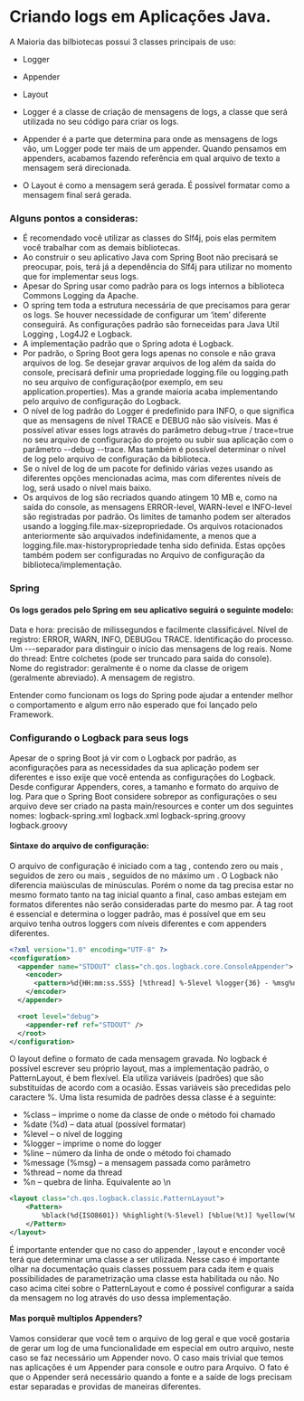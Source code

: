 # Criando logs em Aplicações Java.

A Maioria das bilbiotecas possui 3 classes principais de uso:
- Logger
- Appender
- Layout

- Logger é a classe de criação de mensagens de logs, a classe que será utilizada no seu código para criar os logs.
- Appender é a parte que determina para onde as mensagens de logs vão, um Logger pode ter mais de um appender. Quando pensamos em appenders, acabamos fazendo referência em qual arquivo de texto a mensagem será direcionada.
- O Layout é como a mensagem será gerada. É possível formatar como a mensagem final será gerada.

### Alguns pontos a consideras:

- É recomendado você utilizar as classes do Slf4j, pois elas permitem você trabalhar com as demais bibliotecas.
- Ao construir o seu aplicativo Java com Spring Boot não precisará se preocupar, pois, terá já a dependência do Slf4j para utilizar no momento que for implementar seus logs. 
- Apesar do Spring usar como padrão para os logs internos a biblioteca Commons Logging da Apache.
- O spring tem toda a estrutura necessária de que precisamos para gerar os logs. Se houver necessidade de configurar um ‘item’ diferente conseguirá. As configurações padrão são forneceidas para Java Util Logging , Log4J2 e Logback.
- A implementação padrão que o Spring adota é Logback.
- Por padrão, o Spring Boot gera logs apenas no console e não grava arquivos de log. Se desejar gravar arquivos de log além da saída do console, precisará definir uma propriedade logging.file ou logging.path no seu arquivo de configuração(por exemplo, em seu application.properties). Mas a grande maioria acaba implementando pelo arquivo de configuração do Logback.
- O nível de log padrão do Logger é predefinido para INFO, o que significa que as mensagens de nível TRACE e DEBUG não são visíveis. Mas é possível ativar esses logs através do parâmetro debug=true / trace=true no seu arquivo de configuração do projeto ou subir sua aplicação com o parâmetro --debug --trace. Mas também é possível determinar o nível de log pelo arquivo de configuração da biblioteca.
- Se o nível de log de um pacote for definido várias vezes usando as diferentes opções mencionadas acima, mas com diferentes níveis de log, será usado o nível mais baixo.
- Os arquivos de log são recriados quando atingem 10 MB e, como na saída do console, as mensagens ERROR-level, WARN-level e INFO-level são registradas por padrão. Os limites de tamanho podem ser alterados usando a logging.file.max-sizepropriedade. Os arquivos rotacionados anteriormente são arquivados indefinidamente, a menos que a logging.file.max-historypropriedade tenha sido definida. Estas opções também podem ser configuradas no Arquivo de configuração da biblioteca/implementação.

### Spring 
#### Os logs gerados pelo Spring em seu aplicativo seguirá o seguinte modelo:

Data e hora: precisão de milissegundos e facilmente classificável.
Nível de registro: ERROR, WARN, INFO, DEBUGou TRACE.
Identificação do processo.
Um ---separador para distinguir o início das mensagens de log reais.
Nome do thread: Entre colchetes (pode ser truncado para saída do console).
Nome do registrador: geralmente é o nome da classe de origem (geralmente abreviado).
A mensagem de registro.

Entender como funcionam os logs do Spring pode ajudar a entender melhor o comportamento e algum erro não esperado que foi lançado pelo Framework.

### Configurando o Logback para seus logs

Apesar de o spring Boot já vir com o Logback por padrão, as aconfigurações para as necessidades da sua aplicação podem ser diferentes e isso exije que você entenda as configurações do Logback.
Desde configurar Appenders, cores, a tamanho e formato do arquivo de log.
Para que o Spring Boot considere sobrepor as configurações o seu arquivo deve ser criado na pasta main/resources e conter um dos seguintes nomes:
logback-spring.xml
logback.xml
logback-spring.groovy
logback.groovy

#### Sintaxe do arquivo de configuração:

O arquivo de configuração é iniciado com a tag <configuration>, contendo zero ou mais <appender>, seguidos de zero ou mais <logger>, seguidos de no máximo um <root>.
O Logback não diferencia maiúsculas de minúsculas. Porém o nome da tag precisa estar no mesmo formato tanto na tag inicial quanto a final, caso ambas estejam em formatos diferentes não serão consideradas parte do mesmo par.
A tag root é essencial e determina o logger padrão, mas é possível que em seu arquivo tenha outros loggers com níveis diferentes e com appenders diferentes.

```xml
<?xml version="1.0" encoding="UTF-8" ?>
<configuration>
  <appender name="STDOUT" class="ch.qos.logback.core.ConsoleAppender">
    <encoder>
      <pattern>%d{HH:mm:ss.SSS} [%thread] %-5level %logger{36} - %msg%n</pattern>
    </encoder>
  </appender>

  <root level="debug">
    <appender-ref ref="STDOUT" />
  </root>
</configuration>
```
O layout define o formato de cada mensagem gravada. No logback é possível escrever seu próprio layout, mas a implementação padrão, o PatternLayout, é bem flexível. Ela utiliza variáveis (padrões) que são substituídas de acordo com a ocasião. Essas variáveis são precedidas pelo caractere %. Uma lista resumida de padrões dessa classe é a seguinte:

* %class – imprime o nome da classe de onde o método foi chamado
* %date (%d) – data atual (possível formatar)
* %level – o nível de logging
* %logger – imprime o nome do logger
* %line – número da linha de onde o método foi chamado
* %message (%msg) – a mensagem passada como parâmetro
* %thread – nome da thread
* %n – quebra de linha. Equivalente ao \n

```xml
<layout class="ch.qos.logback.classic.PatternLayout">
    <Pattern>
        %black(%d{ISO8601}) %highlight(%-5level) [%blue(%t)] %yellow(%C{1.}): %msg%n%throwable
    </Pattern>
</layout>
```
É importante entender que no caso do appender , layout e enconder você terá que determinar uma classe a ser utilizada.
Nesse caso é importante olhar na documentação quais classes possuem para cada item e quais possibilidades de parametrização uma classe esta habilitada ou não.
No caso acima citei sobre o PatternLayout e como é possível configurar a saída da mensagem no log através do uso dessa implementação.

#### Mas porquê multiplos Appenders?

Vamos considerar que você tem o arquivo de log geral e que você gostaria de gerar um log de uma funcionalidade em especial em outro arquivo, neste caso se faz necessário um Appender novo.
O caso mais trivial que temos nas aplicações é um Appender para console e outro para Arquivo.
O fato é que o Appender será necessário quando a fonte e a saíde de logs precisam estar separadas e providas de maneiras diferentes.

